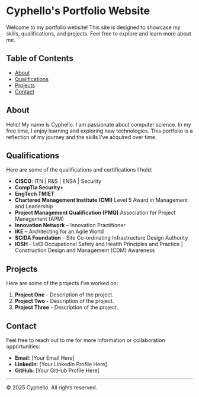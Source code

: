 # Cyphello's Portfolio Website

Welcome to my portfolio website! This site is designed to showcase my skills, qualifications, and projects. Feel free to explore and learn more about me.

## Table of Contents

- [About](#about)
- [Qualifications](#qualifications)
- [Projects](#projects)
- [Contact](#contact)

## About

Hello! My name is Cyphello. I am passionate about computer science. In my free time, I enjoy learning and exploring new technologies. This portfolio is a reflection of my journey and the skills I've acquired over time.

## Qualifications

Here are some of the qualifications and certifications I hold:

- **CISCO**: ITN | R&S | ENSA | Security
- **CompTia Security+**
- **EngTech TMIET**
- **Chartered Management Institute (CMI)** Level 5 Award in Management and Leadership
- **Project Management Qualification (PMQ)** Association for Project Management (APM)
- **Innovation Network** – Innovation Practitioner
- **IKE** – Architecting for an Agile World
- **SCIDA Foundation** - Site Co-ordinating Infrastructure Design Authority
- **IOSH** - Lvl3 Occupational Safety and Health Principles and Practice | Construction Design and Management (CDM) Awareness

## Projects

Here are some of the projects I've worked on:

1. **Project One** - Description of the project.
2. **Project Two** - Description of the project.
3. **Project Three** - Description of the project.

## Contact

Feel free to reach out to me for more information or collaboration opportunities:

- **Email**: [Your Email Here]
- **LinkedIn**: [Your LinkedIn Profile Here]
- **GitHub**: [Your GitHub Profile Here]

---

© 2025 Cyphello. All rights reserved.
